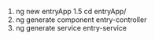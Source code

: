 1. ng new entryApp
1.5 cd entryApp/
2. ng generate component entry-controller
3. ng generate service entry-service